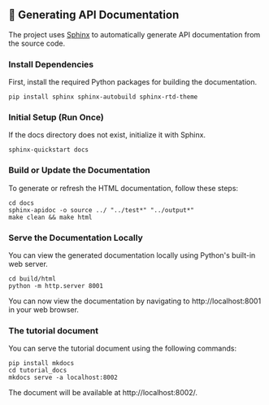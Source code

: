 ## 📖 Generating API Documentation

The project uses [Sphinx](https://www.sphinx-doc.org/en/master/) to automatically generate API documentation from the source code.

### Install Dependencies
First, install the required Python packages for building the documentation.
```
pip install sphinx sphinx-autobuild sphinx-rtd-theme
```

### Initial Setup (Run Once)
If the docs directory does not exist, initialize it with Sphinx.
```
sphinx-quickstart docs
```

### Build or Update the Documentation
To generate or refresh the HTML documentation, follow these steps:

```
cd docs
sphinx-apidoc -o source ../ "../test*" "../output*"
make clean && make html
```

### Serve the Documentation Locally
You can view the generated documentation locally using Python's built-in web server.

```
cd build/html
python -m http.server 8001
```

You can now view the documentation by navigating to http://localhost:8001 in your web browser.


### The tutorial document
You can serve the tutorial document using the following commands:

```
pip install mkdocs
cd tutorial_docs
mkdocs serve -a localhost:8002
```

The document will be available at http://localhost:8002/.
